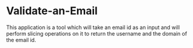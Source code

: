 # Validate-an-Email
This application is a tool which will take an email id as an input and will perform slicing operations on it to return the username and the domain of the email id.
